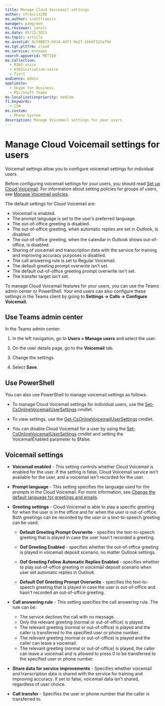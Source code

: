 ```yaml
---
title: Manage Cloud Voicemail settings
author: sfrancis206
ms.author: scottfrancis
manager: pamgreen
ms.reviewer: jenstr
ms.date: 05/21/2021
ms.topic: article
ms.assetid: 9c590873-b014-4df3-9e27-1bb97322a79d
ms.tgt.pltfrm: cloud
ms.service: msteams
search.appverid: MET150
ms.collection: 
  - M365-voice
  - m365initiative-voice
  - Tier1
audience: Admin
appliesto: 
  - Skype for Business
  - Microsoft Teams
ms.localizationpriority: medium
f1.keywords: 
  - CSH
ms.custom: 
  - Phone System
description: Manage Voicemail settings for your users.
---
```


# Manage Cloud Voicemail settings for users

Voicemail settings allow you to configure voicemail settings for individual users.

Before configuring voicemail settings for your users, you should read [Set up Cloud Voicemail](set-up-phone-system-voicemail.md). For information about setting policies for groups of users, see [Manage Voicemail policies](manage-voicemail-policies.md).

The default settings for Cloud Voicemail are:

- Voicemail is enabled.
- The prompt language is set to the user’s preferred language.
- The out-of-office greeting is disabled.
- The out-of-office greeting, when automatic replies are set in Outlook, is disabled.
- The out-of-office greeting, when the calendar in Outlook shows out-of-office, is disabled.
- Sharing of voicemail and transcription data with the service for training and improving accuracy purposes is disabled.
- The call answering rule is set to Regular Voicemail.
- The default greeting prompt overwrite isn't set.
- The default out-of-office greeting prompt overwrite isn't set.
- The transfer target isn't set.

To manage Cloud Voicemail features for your users, you can use the Teams admin center or PowerShell. Your end users can also configure these settings in the Teams client by going to **Settings -> Calls -> Configure Voicemail.**

## Use Teams admin center

In the Teams admin center:

1. In the left navigation, go to **Users > Manage users** and select the user.

2. On the user details page, go to the **Voicemail** tab.

3. Change the settings.

4. Select **Save**.

## Use PowerShell

You can also use PowerShell to manage voicemail settings as follows:

- To manage Cloud Voicemail settings for individual users, use the  [Set-CsOnlineVoicemailUserSettings](/powershell/module/teams/set-csonlinevoicemailusersettings) cmdlet.

- To view settings, use the [Get-CsOnlineVoicemailUserSettings](/powershell/module/teams/get-csonlinevoicemailusersettings) cmdlet.

- You can disable Cloud Voicemail for a user by using the [Set-CsOnlineVoicemailUserSettings](/powershell/module/teams/set-csonlinevoicemailusersettings) cmdlet and setting the VoicemailEnabled parameter to $false.

## Voicemail settings

- **Voicemail enabled** - This setting controls whether Cloud Voicemail is enabled for the user. If the setting is false, Cloud Voicemail service isn't available for the user, and a voicemail isn't recorded for the user.

- **Prompt language** - This setting specifies the language used for the prompts in the Cloud Voicemail. For more information, see [Change the default language for greetings and emails](change-the-default-language-for-greetings-and-emails.md).

- **Greeting settings** - Cloud Voicemail is able to play a specific greeting for when the user is in the office and for when the user is out-of-office. Both greetings can be recorded by the user or a text-to-speech greeting can be used.

  - **Default Greeting Prompt Overwrite** -  specifies the text-to-speech greeting that is played in case the user hasn't recorded a greeting.

  - **Oof Greeting Enabled** - specifies whether the out-of-office greeting is played in voicemail deposit scenario, no matter Outlook settings.

  - **Oof Greeting Follow Automatic Replies Enabled** -  specifies whether to play out-of-office greeting in voicemail deposit scenario when user set automatic replies in Outlook.

  - **Default Oof Greeting Prompt Overwrite** -  specifies the text-to-speech greeting that is played in case the user is out-of-office and hasn't recorded an out-of-office  greeting.

- **Call answering rule** - This setting specifies the call answering rule. The rule can be:
  - The service declines the call with no message.
  - Only the relevant greeting (normal or out-of-office) is played.
  - The relevant greeting (normal or out-of-office) is played and the caller is transferred to the specified user or phone number.
  - The relevant greeting (normal or out-of-office) is played and the caller can leave a voicemail.
  - The relevant greeting (normal or out-of-office) is played, the caller can leave a voicemail and is allowed to press 0 to be transferred to the specified user or phone number.

- **Share data for service improvements** - Specifies whether voicemail and transcription data is shared with the service for training and improving accuracy. If set to false, voicemail data isn't shared, regardless of user choice.

- **Call transfer** - Specifies the user or phone number that the caller is transferred to.
